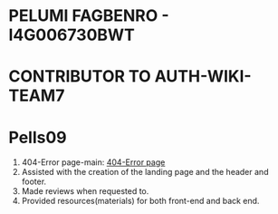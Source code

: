 # PELUMI FAGBENRO - I4G006730BWT
# CONTRIBUTOR TO AUTH-WIKI-TEAM7
# Pells09

1. 404-Error page-main: [404-Error page](https://github.com/zuri-training/auth-wiki-team7/commits?author=Pells09)
2. Assisted with the creation of the landing page and the header and footer.
3. Made reviews when requested to.
4. Provided resources(materials) for both front-end and back end.
